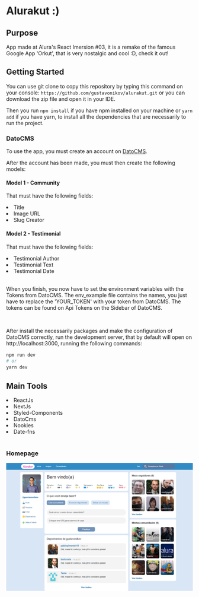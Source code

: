 # Alurakut :)

## Purpose

App made at Alura's React Imersion #03, it is a remake of the famous Google App 'Orkut', that is very nostalgic and cool :D, check it out!

## Getting Started

You can use git clone to copy this repository by typing this command on your console:
`` https://github.com/gustavonikov/alurakut.git ``
or you can download the zip file and open it in your IDE.

Then you run ```npm install``` if you have npm installed on your machine or ```yarn add``` if you have yarn,
to install all the dependencies that are necessarily to run the project.

### DatoCMS

To use the app, you must create an account on [DatoCMS](https://www.datocms.com/).

After the account has been made, you must then create the following models:
<br>
#### Model 1 - Community

That must have the following fields:
  <li>Title</li>
  <li>Image URL</li>
  <li>Slug Creator</li>

#### Model 2 - Testimonial

That must have the following fields:
  <li>Testimonial Author</li>
  <li>Testimonial Text</li>
  <li>Testimonial Date</li>
<br>

When you finish, you now have to set the environment variables with the Tokens from DatoCMS.
The env_example file contains the names, you just have to replace the 'YOUR_TOKEN' with your token from DatoCMS.
The tokens can be found on Api Tokens on the Sidebar of DatoCMS.

<br>

After install the necessarily packages and make the configuration of DatoCMS correctly, run the development server, 
that by default will open on http://localhost:3000, running the following commands:
<br>

```bash
npm run dev
# or
yarn dev
```

## Main Tools
<li>ReactJs</li>
<li>NextJs</li>
<li>Styled-Components</li>
<li>DatoCms</li>
<li>Nookies</li>
<li>Date-fns</li>

<br/>

### Homepage

![homepage](public/alurakut.png)
